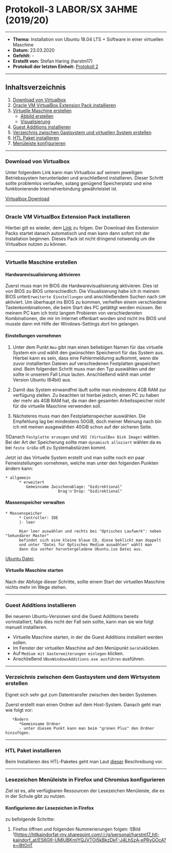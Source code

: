 # Protokoll-3 LABOR/SX 3AHME (2019/20)

---------------------------------------------------------------------------------------------

* **Thema:** Installation von Ubuntu 18.04 LTS + Software in einer virtuellen Maschine
* **Datum:** 23.03.2020
* **Gefehlt:** -
* **Erstellt von:** Stefan Haring (harstm17)
* **Protokoll der letzten Einheit:** [Protokoll 2](https://github.com/HTLMechatronics/m17-3ahme-la1-sx/blob/harstm17/protokolle/protokoll-2_harstm17_2019-12-02.md)

----------------------------------------------------------------------------------------------

## Inhaltsverzeichnis  

1. [Download von Virtualbox](#download-von-virtualbox)
1. [Oracle VM VirtualBox Extension Pack installieren](#oracle-vm-virtualbox-extension-pack-installieren)
1. [Virtuelle Maschine erstellen](#virtuelle-maschine-erstellen)
    * [Abbild erstellen](#abbild-erstellen)
    * [Visualisierung](#visualisierung)
1. [Guest Additions installieren](#guest-additions-installieren)
1. [Verzeichnis zwischen Gastsystem und virtuellen System erstellen](#verzeichnis-zwischen-gastsystem-und-virtuellen-system-erstellen)
1. [HTL Paket installieren](#htl-paket-installieren)
1. [Menüleiste konfigurieren](#menüleiste-konfigurieren)

-------------------------------------------------------------------------------------

### Download von Virtualbox

Unter folgendem Link kann man Virtualbox auf seinem jeweiligen Betriebssystem herunterladen und anschließend installieren. Dieser Schritt sollte problemlos verlaufen, solang genügend Speicherplatz und eine funktionierende Internetverbindung gewährleistet ist.

[Virtualbox Download](https://www.virtualbox.org/wiki/Downloads)

----------------------------------------------------------------------------------------

### Oracle VM VirtualBox Extension Pack installieren

Hierbei gilt es wieder, dem [Link](https://download.virtualbox.org/virtualbox/6.1.4/Oracle_VM_VirtualBox_Extension_Pack-6.1.4.vbox-extpack) zu folgen. Der Download des Exstension Packs startet danach automatisch und man kann dann sofort mit der Installation beginnen. Dieses Pack ist nicht dringend notwendig um die Virtualbox nutzen zu können.

-----------------------------------------------------------------------------------------

### Virtuelle Maschine erstellen

#### Hardwarevisualisierung aktivieren
Zuerst muss man im BIOS die Hardwarevisualisierung aktivieren. Dies ist von BIOS zu BIOS unterschiedlich. Die Visualisierung habe ich in meinem BIOS unter```Erweiterte Einstellungen``` und anschließendem Suchen nach ```SVM``` aktiviert. Um überhaupt ins BIOS zu kommen, verhelfen einem verschiedene Tastenkombinationen, die beim Start des PC getätitgt werden müssen. Bei meinem PC kam ich trotz langem Probieren von verschiedensten Kombinationen, die mir im Internet offenbart worden sind nicht ins BIOS und musste dann mit Hilfe der Windows-Settings dort hin gelangen.

#### Einstellungen vornehmen
1) Unter dem Punkt ```Neu``` gibt man einen beliebigen Namen für das virtuelle System ein und wählt den gwünschten Speicherort für das System aus. Hierbei kann es sein, dass eine Fehlermeldunng aufkommt, wenn die zuvor installierten Dateien auf verschiedenen Festplatten gespeichert sind. Beim folgenden Schritt muss man den Typ auswählen und der sollte in unserem Fall Linux lauten. Anschließend wählt man unter Version Ubuntu (64bit) aus.

1) Damit das System einwandfrei läuft sollte man mindestens 4GB RAM zur verfügung stellen. Zu beachten ist hierbei jedoch, einen PC zu haben der mehr als 4GB RAM hat, da man den gesamten Arbeitsspeicher nicht für die virtuelle Maschine verwenden soll.

1) Nächsteres muss man den Festplattenspeicher auswählen. Die Empfehlung lag bei mindestens 50GiB, doch meiner Meinung nach bin ich mit meinen ausgewählten 40GiB schon auf der sicheren Seite.

1)Danach ```Festplatte erzeugen``` und ```VDI (VirtualBox Disk Image)``` wählen. Bei der Art der Speicherung sollte man ```dynamisch alloziert``` wählen da es bei ```feste Größe``` oft zu Systemabstürzen kommt.

Jetzt ist das Virtuelle System erstellt und man sollte noch ein paar Feineinstellungen vornehmen, welche man unter den folgenden Punkten ändern kann:
```
* allgemein
      * erweitert
         Gemeinsame Zwischenablage: "bidirektional"
                       Drag'n'Drop: "bidirektional"
```

#### Massenspeicher verwalten
```
* Massenspeicher
      * Controller: IDE
      |- leer 
      
      Hier leer auswählen und rechts bei "Optisches Laufwerk": neben "Sekundärer Master"
      befindet sich eine kleine blaue CD, diese beklickt man doppelt 
      und unter "Datei für Optisches Medium auswählen" wählt man    
      dann die vorher heruntergeladene Ubuntu.iso Datei aus.
```

[Ubuntu Datei:](https://ubuntu.com/download/desktop/thank-you?version=18.04.4&architecture=amd64)

#### Virtuelle Maschine starten
Nach der Abfolge dieser Schritte, sollte einem Start der virtuellen Maschine nichts mehr im Wege stehen.

----------------------------------------------------------------------------------------------------

### Guest Additions installieren
Bei neueren Ubuntu-Versionen sind die Guest Additions bereits vorinstalliert, falls dies nicht der Fall sein sollte, kann man sie wie folgt manuell installieren.

* Virtuelle Maschine starten, in der die Guest Additions installiert werden sollen.
* Im Fenster der virtuellen Maschine auf den Menüpunkt ```Geräte```klicken.
* Auf ```Medium mit Gasterweiterungen einlegen``` klicken.
* Anschließend ```VBoxWindowsAdditions.exe ausführen``` ausführen.

---------------------------------------------------------------------------------------------------

### Verzeichnis zwischen dem Gastsystem und dem Wirtsystem erstellen
Eignet sich sehr gut zum Datentransfer zwischen den beiden Systemen.

Zuerst erstellt man einen Ordner auf dem Host-System.
Danach geht man wie folgt vor:
```
   *Ändern
      *Gemeinsame Ordner
      - unter diesem Punkt kann man beim "grünen Plus" den Ordner hinzufügen.
```
-----------------------------------------------------------------------------------------------------

### HTL Paket installieren
Beim Installieren des HTL-Paketes geht man Laut [dieser](http://www.htl-mechatronik.at/ubuntu-htl/readme) Beschreibung vor.

---------------------------------------------------------------------------------------------------

### Lesezeichen Menüleiste in Firefox und Chromius konfigurieren
Ziel ist es, alle verfügbaren Ressourcen der Lesezeichen Menüleiste, die es in der Schule gibt zu nutzen.

#### Konfigurieren der Lesezeichen in Firefox
zu befolgende Schritte:
1. Firefox öffnen und folgenden Nummerierungen folgen:
![Bild 1]https://htlkaindorfat-my.sharepoint.com/:i:/g/personal/harstm17_htl-kaindorf_at/ES6G9-UMlUBKmIYQJVTOj5kBkzDkF-J4LhSzA-ePRvGOcA?e=I8tOnT









